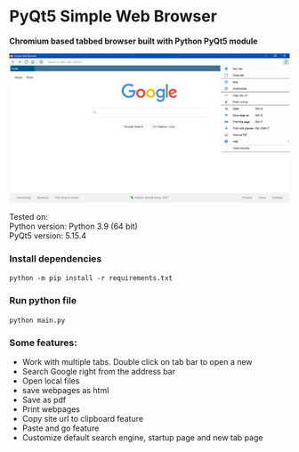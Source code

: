 # PyQt5 Simple Web Browser

**Chromium based tabbed browser built with Python PyQt5 module**

<img src="./browser-screenshot.png" alt="Screenshot"/>

Tested on:  
Python version: Python 3.9 (64 bit)  
PyQt5 version: 5.15.4

### Install dependencies</h3>


```
python -m pip install -r requirements.txt
```

### Run python file

```
python main.py
```

### Some features:

- Work with multiple tabs. Double click on tab bar to open a new
- Search Google right from the address bar
- Open local files
- save webpages as html
- Save as pdf
- Print webpages
- Copy site url to clipboard feature
- Paste and go feature
- Customize default search engine, startup page and new tab page
